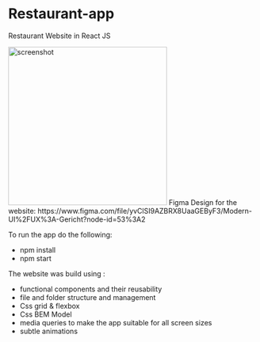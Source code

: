# Restaurant-app
Restaurant Website in React JS


<img width="320" alt="screenshot" src="https://user-images.githubusercontent.com/15197958/170079569-feb2b700-ee6d-4833-be74-688839fed7fd.png">
Figma Design for the website: 
https://www.figma.com/file/yvClSI9AZBRX8UaaGEByF3/Modern-UI%2FUX%3A-Gericht?node-id=53%3A2

To run the app do the following:

- npm install 
- npm start 

The website was build using :

- functional components and their reusability
- file and folder structure and management
- Css grid & flexbox
- Css BEM Model
- media queries to make the app suitable for all screen sizes
- subtle animations 
